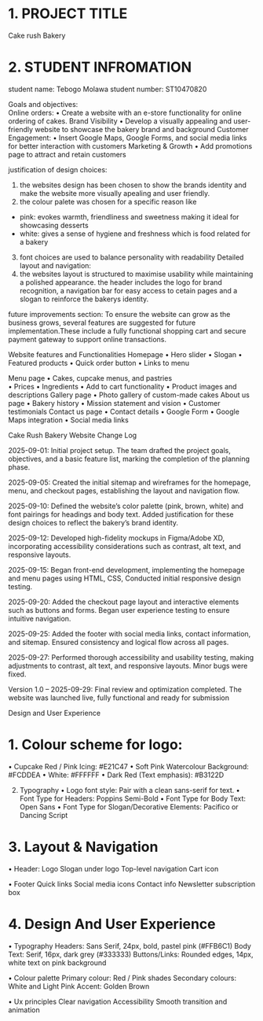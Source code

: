 # 1. PROJECT TITLE
Cake rush Bakery


# 2. STUDENT INFROMATION
student name: Tebogo Molawa
student number: ST10470820

Goals and objectives:  
Online orders:
•	Create a website with an e-store functionality for online ordering of cakes.
Brand Visibility 
•	Develop a visually appealing and user-friendly website to showcase the bakery brand and background 
Customer Engagement:
•	Insert Google Maps, Google Forms, and social media links for better interaction with customers 
Marketing & Growth
•	Add promotions page to attract and retain customers

justification of design choices: 
1. the websites design has been chosen to show the brands identity and make the website more visually apealing and user friendly. 
2. the colour palete was chosen for a specific reason like
- pink: evokes warmth, friendliness and sweetness making it ideal for showcasing desserts 
- white: gives a sense of hygiene and freshness which is food related for a bakery 
3. font choices are used to balance personality with readability 
Detailed layout and navigation: 
1. the websites layout is structured to maximise usability while maintaining a polished appearance. the header includes the logo for brand recognition, a navigation bar for easy access to cetain pages and a slogan to reinforce the bakerys identity. 

future improvements section:
To ensure the website can grow as the business grows, several features are suggested for future implementation.These include a fully functional shopping cart and secure payment gateway to support online transactions.


Website features and Functionalities 
Homepage
•	Hero slider 
•	Slogan 
•	Featured products 
•	Quick order button 
•	Links to menu 

Menu page 
•	Cakes, cupcake menus, and pastries  
•	Prices 
•	Ingredients 
•	Add to cart functionality 
•	Product images and descriptions 
Gallery page 
•	Photo gallery of custom-made cakes 
About us page 
•	Bakery history 
•	Mission statement and vision 
•	Customer testimonials 
Contact us page 
•	Contact details
•	Google Form
•	Google Maps integration
•	Social media links

Cake Rush Bakery Website Change Log

2025-09-01: Initial project setup. The team drafted the project goals, objectives, and a basic feature list, marking the completion of the planning phase.

 2025-09-05: Created the initial sitemap and wireframes for the homepage, menu, and checkout pages, establishing the layout and navigation flow.

2025-09-10: Defined the website’s color palette (pink, brown, white) and font pairings for headings and body text. Added justification for these design choices to reflect the bakery’s brand identity.

2025-09-12: Developed high-fidelity mockups in Figma/Adobe XD, incorporating accessibility considerations such as contrast, alt text, and responsive layouts.

2025-09-15: Began front-end development, implementing the homepage and menu pages using HTML, CSS, Conducted initial responsive design testing.

2025-09-20: Added the checkout page layout and interactive elements such as buttons and forms. Began user experience testing to ensure intuitive navigation.


 2025-09-25: Added the footer with social media links, contact information, and sitemap. Ensured consistency and logical flow across all pages.

 2025-09-27: Performed thorough accessibility and usability testing, making adjustments to contrast, alt text, and responsive layouts. Minor bugs were fixed.

Version 1.0 – 2025-09-29: Final review and optimization completed. The website was launched live, fully functional and ready for submission

Design and User Experience 
# 1.	Colour scheme for logo: 
•	Cupcake Red / Pink Icing: #E21C47
•	Soft Pink Watercolour Background: #FCDDEA
•	White: #FFFFFF
•	Dark Red (Text emphasis): #B3122D

2.	Typography
•	Logo font style: Pair with a clean sans-serif for text.
•	Font Type for Headers: Poppins Semi-Bold 
•	Font Type for Body Text: Open Sans 
•	Font Type for Slogan/Decorative Elements: Pacifico or Dancing Script

# 3.	Layout & Navigation 
•	Header: 
Logo 
Slogan under logo 
Top-level navigation 
Cart icon 

•	Footer 
Quick links 
Social media icons 
Contact info
Newsletter subscription box 

# 4.	Design And User Experience
•	Typography 
Headers: Sans Serif, 24px, bold, pastel pink (#FFB6C1)
Body Text: Serif, 16px, dark grey (#333333)
Buttons/Links: Rounded edges, 14px, white text on pink background

•	Colour palette
Primary colour: Red / Pink shades
Secondary colours: White and Light Pink
Accent: Golden Brown

•	Ux principles 
Clear navigation 
Accessibility 
Smooth transition and animation 


